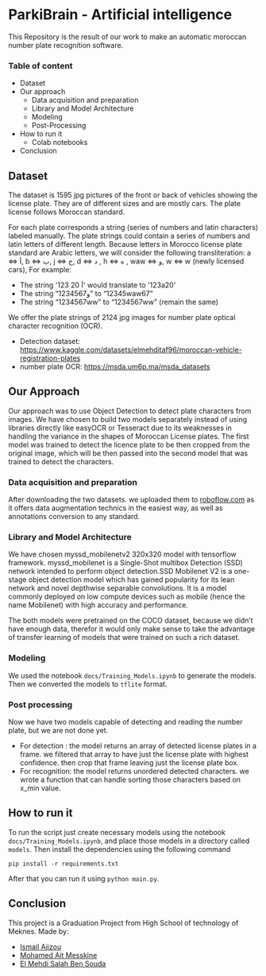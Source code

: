 # ParkiBrain - Artificial intelligence

This Repository is the result of our work to make an automatic moroccan number plate recognition software.

### Table of content
- Dataset
- Our approach
  - Data acquisition and preparation
  - Library and Model Architecture
  - Modeling
  - Post-Processing 
- How to run it
  - Colab notebooks
- Conclusion
  
## Dataset
The dataset is 1595 jpg pictures of the front or back of vehicles showing the license plate. They are of different sizes and are mostly cars. The plate license follows Moroccan standard.

For each plate corresponds a string (series of numbers and latin characters) labeled manually. The plate strings could contain a series of numbers and latin letters of different length. Because letters in Morocco license plate standard are Arabic letters, we will consider the following transliteration: a <=> أ, b <=> ب, j <=> ج, d <=> د , h <=> ه , waw <=> و, w <=> w (newly licensed cars), For example:

- The string '123 أ 20' would translate to '123a20'
- The string “123و4567” to “12345waw67”
- The string “1234567ww” to “1234567ww” (remain the same)

We offer the plate strings of 2124 jpg images for number plate optical character recognition (OCR).

- Detection dataset: https://www.kaggle.com/datasets/elmehditaf96/moroccan-vehicle-registration-plates
- number plate OCR: https://msda.um6p.ma/msda_datasets

## Our Approach
Our approach was to use Object Detection to detect plate characters from images. We have chosen to build two models separately instead of using libraries directly like easyOCR or Tesseract due to its weaknesses in handling the variance in the shapes of Moroccan License plates. The first model was trained to detect the licence plate to be then cropped from the original image, which will be then passed into the second model that was trained to detect the characters.

###  Data acquisition and preparation
After downloading the two datasets. we uploaded them to [roboflow.com](https://roboflow.com) as it offers data augmentation technics in the easiest way, as well as annotations conversion to any standard.

### Library and Model Architecture
We have chosen myssd_mobilenetv2 320x320 model with tensorflow framework. myssd_mobilenet is a Single-Shot multibox Detection (SSD) network intended to perform object detection.SSD Mobilenet V2 is a one-stage object detection model which has gained popularity for its lean network and novel depthwise separable convolutions. It is a model commonly deployed on low compute devices such as mobile (hence the name Mobilenet) with high accuracy and performance.

The both models were pretrained on the COCO dataset, because we didn’t have enough data, therefor it would only make sense to take the advantage of transfer learning of models that were trained on such a rich dataset.

### Modeling
We used the notebook ```docs/Training_Models.ipynb``` to generate the models. Then we converted the models to ```tflite``` format. 

### Post processing
Now we have two models capable of detecting and reading the number plate, but we are not done yet. 

- For detection : the model returns an array of detected license plates in a frame. we filtered that array to have just the license plate with highest confidence. then crop that frame leaving just the license plate box.
- For recognition: the model returns unordered detected characters. we wrote a function that can handle sorting those characters based on x_min value.

 ## How to run it
 To run the script just create necessary models using the notebook ```docs/Training_Models.ipynb```, and place those models in a directory called ```models```. Then install the dependencies using the following command
```
pip install -r requirements.txt
```
 After that you can run it using ```python main.py```.

 ## Conclusion
This project is a Graduation Project from High School of technology of Meknes. Made by: 

- [Ismail Ajizou](https://github.com/ismailajizou)
- [Mohamed Ait Messkine](https://github.com/AitMesskine)
- [El Mehdi Salah Ben Souda](https://github.com/Mehdi-Ben-Souda)